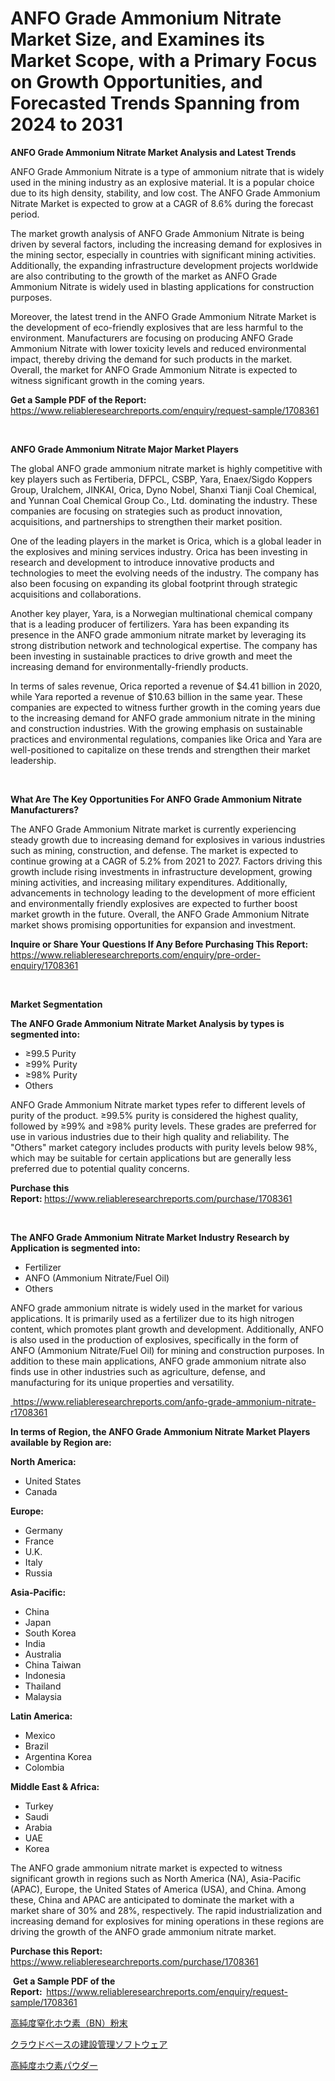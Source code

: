 <p><h1>ANFO Grade Ammonium Nitrate Market Size, and Examines its Market Scope, with a Primary Focus on Growth Opportunities, and Forecasted Trends Spanning from 2024 to 2031</h1></p><p><strong>ANFO Grade Ammonium Nitrate Market Analysis and Latest Trends</strong></p>
<p><p>ANFO Grade Ammonium Nitrate is a type of ammonium nitrate that is widely used in the mining industry as an explosive material. It is a popular choice due to its high density, stability, and low cost. The ANFO Grade Ammonium Nitrate Market is expected to grow at a CAGR of 8.6% during the forecast period.</p><p>The market growth analysis of ANFO Grade Ammonium Nitrate is being driven by several factors, including the increasing demand for explosives in the mining sector, especially in countries with significant mining activities. Additionally, the expanding infrastructure development projects worldwide are also contributing to the growth of the market as ANFO Grade Ammonium Nitrate is widely used in blasting applications for construction purposes.</p><p>Moreover, the latest trend in the ANFO Grade Ammonium Nitrate Market is the development of eco-friendly explosives that are less harmful to the environment. Manufacturers are focusing on producing ANFO Grade Ammonium Nitrate with lower toxicity levels and reduced environmental impact, thereby driving the demand for such products in the market. Overall, the market for ANFO Grade Ammonium Nitrate is expected to witness significant growth in the coming years.</p></p>
<p><strong>Get a Sample PDF of the Report:&nbsp;</strong> <a href="https://www.reliableresearchreports.com/enquiry/request-sample/1708361">https://www.reliableresearchreports.com/enquiry/request-sample/1708361</a></p>
<p>&nbsp;</p>
<p><strong>ANFO Grade Ammonium Nitrate Major Market Players</strong></p>
<p><p>The global ANFO grade ammonium nitrate market is highly competitive with key players such as Fertiberia, DFPCL, CSBP, Yara, Enaex/Sigdo Koppers Group, Uralchem, JINKAI, Orica, Dyno Nobel, Shanxi Tianji Coal Chemical, and Yunnan Coal Chemical Group Co., Ltd. dominating the industry. These companies are focusing on strategies such as product innovation, acquisitions, and partnerships to strengthen their market position.</p><p>One of the leading players in the market is Orica, which is a global leader in the explosives and mining services industry. Orica has been investing in research and development to introduce innovative products and technologies to meet the evolving needs of the industry. The company has also been focusing on expanding its global footprint through strategic acquisitions and collaborations.</p><p>Another key player, Yara, is a Norwegian multinational chemical company that is a leading producer of fertilizers. Yara has been expanding its presence in the ANFO grade ammonium nitrate market by leveraging its strong distribution network and technological expertise. The company has been investing in sustainable practices to drive growth and meet the increasing demand for environmentally-friendly products.</p><p>In terms of sales revenue, Orica reported a revenue of $4.41 billion in 2020, while Yara reported a revenue of $10.63 billion in the same year. These companies are expected to witness further growth in the coming years due to the increasing demand for ANFO grade ammonium nitrate in the mining and construction industries. With the growing emphasis on sustainable practices and environmental regulations, companies like Orica and Yara are well-positioned to capitalize on these trends and strengthen their market leadership.</p></p>
<p>&nbsp;</p>
<p><strong>What Are The Key Opportunities For ANFO Grade Ammonium Nitrate Manufacturers?</strong></p>
<p><p>The ANFO Grade Ammonium Nitrate market is currently experiencing steady growth due to increasing demand for explosives in various industries such as mining, construction, and defense. The market is expected to continue growing at a CAGR of 5.2% from 2021 to 2027. Factors driving this growth include rising investments in infrastructure development, growing mining activities, and increasing military expenditures. Additionally, advancements in technology leading to the development of more efficient and environmentally friendly explosives are expected to further boost market growth in the future. Overall, the ANFO Grade Ammonium Nitrate market shows promising opportunities for expansion and investment.</p></p>
<p><strong>Inquire or Share Your Questions If Any Before Purchasing This Report:</strong> <a href="https://www.reliableresearchreports.com/enquiry/pre-order-enquiry/1708361">https://www.reliableresearchreports.com/enquiry/pre-order-enquiry/1708361</a></p>
<p>&nbsp;</p>
<p><strong>Market Segmentation</strong></p>
<p><strong>The ANFO Grade Ammonium Nitrate Market Analysis by types is segmented into:</strong></p>
<p><ul><li>≥99.5 Purity</li><li>≥99% Purity</li><li>≥98% Purity</li><li>Others</li></ul></p>
<p><p>ANFO Grade Ammonium Nitrate market types refer to different levels of purity of the product. ≥99.5% purity is considered the highest quality, followed by ≥99% and ≥98% purity levels. These grades are preferred for use in various industries due to their high quality and reliability. The "Others" market category includes products with purity levels below 98%, which may be suitable for certain applications but are generally less preferred due to potential quality concerns.</p></p>
<p><strong>Purchase this Report:&nbsp;</strong><a href="https://www.reliableresearchreports.com/purchase/1708361">https://www.reliableresearchreports.com/purchase/1708361</a></p>
<p>&nbsp;</p>
<p><strong>The ANFO Grade Ammonium Nitrate Market Industry Research by Application is segmented into:</strong></p>
<p><ul><li>Fertilizer</li><li>ANFO (Ammonium Nitrate/Fuel Oil)</li><li>Others</li></ul></p>
<p><p>ANFO grade ammonium nitrate is widely used in the market for various applications. It is primarily used as a fertilizer due to its high nitrogen content, which promotes plant growth and development. Additionally, ANFO is also used in the production of explosives, specifically in the form of ANFO (Ammonium Nitrate/Fuel Oil) for mining and construction purposes. In addition to these main applications, ANFO grade ammonium nitrate also finds use in other industries such as agriculture, defense, and manufacturing for its unique properties and versatility.</p></p>
<p><a href="https://www.reliableresearchreports.com/anfo-grade-ammonium-nitrate-r1708361">&nbsp;https://www.reliableresearchreports.com/anfo-grade-ammonium-nitrate-r1708361</a></p>
<p><strong>In terms of Region, the ANFO Grade Ammonium Nitrate Market Players available by Region are:</strong></p>
<p>
    <p> <strong> North America: </strong>
        <ul>
            <li>United States</li>
            <li>Canada</li>
        </ul>
        </p> 
    <p> <strong> Europe: </strong>
        <ul>
            <li>Germany</li>
            <li>France</li>
            <li>U.K.</li>
            <li>Italy</li>
            <li>Russia</li>
        </ul>
        </p> 
    <p> <strong> Asia-Pacific: </strong>
        <ul>
            <li>China</li>
            <li>Japan</li>
            <li>South Korea</li>
            <li>India</li>
            <li>Australia</li>
            <li>China Taiwan</li>
            <li>Indonesia</li>
            <li>Thailand</li>
            <li>Malaysia</li>
        </ul>
        </p> 
    <p> <strong> Latin America: </strong>
        <ul>
            <li>Mexico</li>
            <li>Brazil</li>
            <li>Argentina Korea</li>
            <li>Colombia</li>
        </ul>
        </p> 
    <p> <strong> Middle East & Africa: </strong>
        <ul>
            <li>Turkey</li>
            <li>Saudi</li>
            <li>Arabia</li>
            <li>UAE</li>
            <li>Korea</li>
        </ul>
    </p>
    </p>
<p><p>The ANFO grade ammonium nitrate market is expected to witness significant growth in regions such as North America (NA), Asia-Pacific (APAC), Europe, the United States of America (USA), and China. Among these, China and APAC are anticipated to dominate the market with a market share of 30% and 28%, respectively. The rapid industrialization and increasing demand for explosives for mining operations in these regions are driving the growth of the ANFO grade ammonium nitrate market.</p></p>
<p><strong>Purchase this Report: </strong><a href="https://www.reliableresearchreports.com/purchase/1708361">https://www.reliableresearchreports.com/purchase/1708361</a></p>
<p>&nbsp;<strong>Get a Sample PDF of the Report:&nbsp;&nbsp;</strong><a href="https://www.reliableresearchreports.com/enquiry/request-sample/1708361">https://www.reliableresearchreports.com/enquiry/request-sample/1708361</a></p>
<p><strong></strong></p>
<p><p><a href="https://github.com/DayanaRunolfsdottir/Market-Research-Report-List-1/blob/main/9176989103701.md">高純度窒化ホウ素（BN）粉末</a></p><p><a href="https://github.com/ihabdkwlxs948/Market-Research-Report-List-2/blob/main/7804205103702.md">クラウドベースの建設管理ソフトウェア</a></p><p><a href="https://github.com/VinceMarvin1/Market-Research-Report-List-1/blob/main/6065684103700.md">高純度ホウ素パウダー</a></p></p>